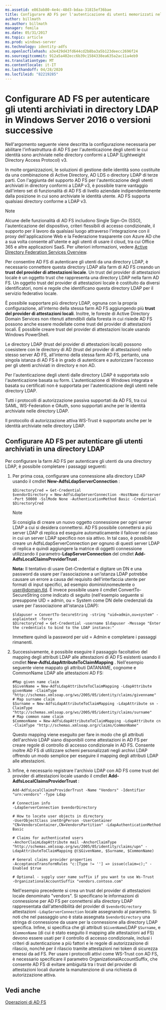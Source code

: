 ```yaml
---
ms.assetid: e863ab80-4e4c-48d3-bdaa-31815ef36bae
title: Configurare AD FS per l'autenticazione di utenti memorizzati nelle directory LDAP
author: billmath
ms.author: billmath
manager: femila
ms.date: 05/31/2017
ms.topic: article
ms.prod: windows-server
ms.technology: identity-adfs
ms.openlocfilehash: a3e429d43fd644cd2b8ba3a5b123deecc2696f24
ms.sourcegitcommit: 912a5a402ecc6b39c1584338ea635a2ac11a4eb9
ms.translationtype: MT
ms.contentlocale: it-IT
ms.lasthandoff: 04/28/2020
ms.locfileid: "82219285"
---
```

# <a name="configure-ad-fs-to-authenticate-users-stored-in-ldap-directories-in-windows-server-2016-or-later"></a>Configurare AD FS per autenticare gli utenti archiviati in directory LDAP in Windows Server 2016 o versioni successive

Nell'argomento seguente viene descritta la configurazione necessaria per abilitare l'infrastruttura di AD FS per l'autenticazione degli utenti le cui identità sono archiviate nelle directory conformi a LDAP (Lightweight Directory Access Protocol) v3.

In molte organizzazioni, le soluzioni di gestione delle identità sono costituite da una combinazione di Active Directory, AD LDS o directory LDAP di terze parti. Con l'aggiunta del supporto AD FS per l'autenticazione degli utenti archiviati in directory conformi a LDAP v3, è possibile trarre vantaggio dall'intero set di funzionalità di AD FS di livello aziendale indipendentemente dalla posizione in cui sono archiviate le identità utente. AD FS supporta qualsiasi directory conforme a LDAP v3.

> [!NOTE]
> Alcune delle funzionalità di AD FS includono Single Sign-On (SSO), l'autenticazione del dispositivo, criteri flessibili di accesso condizionale, il supporto per il lavoro da qualsiasi luogo attraverso l'integrazione con il proxy dell'applicazione Web e la Federazione trasparente con Azure AD che a sua volta consente all'utente e agli utenti di usare il cloud, tra cui Office 365 e altre applicazioni SaaS.  Per ulteriori informazioni, vedere [Active Directory Federation Services Overview](../../ad-fs/AD-FS-2016-Overview.md).

Per consentire AD FS di autenticare gli utenti da una directory LDAP, è necessario connettere questa directory LDAP alla farm di AD FS creando un **trust del provider di attestazioni locale**.  Un trust del provider di attestazioni locale è un oggetto trust che rappresenta una directory LDAP nella farm AD FS. Un oggetto trust del provider di attestazioni locale è costituito da diversi identificatori, nomi e regole che identificano questa directory LDAP per il servizio federativo locale.

È possibile supportare più directory LDAP, ognuna con la propria configurazione, all'interno della stessa farm AD FS aggiungendo più **trust del provider di attestazioni locali**. Inoltre, le foreste di Active Directory Domain Services non ritenuti attendibili dalla foresta in cui risiede AD FS possono anche essere modellate come trust del provider di attestazioni locali. È possibile creare trust del provider di attestazioni locale usando Windows PowerShell.

Le directory LDAP (trust del provider di attestazioni locali) possono coesistere con le directory di AD (trust del provider di attestazioni) nello stesso server AD FS, all'interno della stessa farm AD FS, pertanto, una singola istanza di AD FS è in grado di autenticare e autorizzare l'accesso per gli utenti archiviati in directory e non AD.

Per l'autenticazione degli utenti dalle directory LDAP è supportata solo l'autenticazione basata su form. L'autenticazione di Windows integrata e basata su certificati non è supportata per l'autenticazione degli utenti nelle directory LDAP.

Tutti i protocolli di autorizzazione passiva supportati da AD FS, tra cui SAML, WS-Federation e OAuth, sono supportati anche per le identità archiviate nelle directory LDAP.

Il protocollo di autorizzazione attiva WS-Trust è supportato anche per le identità archiviate nelle directory LDAP.

## <a name="configure-ad-fs-to-authenticate-users-stored-in-an-ldap-directory"></a>Configurare AD FS per autenticare gli utenti archiviati in una directory LDAP
Per configurare la farm AD FS per autenticare gli utenti da una directory LDAP, è possibile completare i passaggi seguenti:

1. Per prima cosa, configurare una connessione alla directory LDAP usando il cmdlet **New-AdfsLdapServerConnection** :

   ```
   $DirectoryCred = Get-Credential
   $vendorDirectory = New-AdfsLdapServerConnection -HostName dirserver -Port 50000 -SslMode None -AuthenticationMethod Basic -Credential $DirectoryCred
   ```

   > [!NOTE]
   > Si consiglia di creare un nuovo oggetto connessione per ogni server LDAP a cui si desidera connettersi. AD FS possibile connettersi a più server LDAP di replica ed eseguire automaticamente il failover nel caso in cui un server LDAP specifico non sia attivo. In tal caso, è possibile creare un AdfsLdapServerConnection per ognuno di questi server LDAP di replica e quindi aggiungere la matrice di oggetti connessione utilizzando il parametro-**LdapServerConnection** del cmdlet **Add-AdfsLocalClaimsProviderTrust** .

   **Nota:** Il tentativo di usare Get-Credential e digitare un DN e una password da usare per l'associazione a un'istanza LDAP potrebbe causare un errore a causa del requisito dell'interfaccia utente per formati di input specifici, ad esempio dominio\nomeutente o user@domain.tld. È invece possibile usare il cmdlet ConvertTo-SecureString come indicato di seguito (nell'esempio seguente si presuppone UID = admin, ou = System come DN delle credenziali da usare per l'associazione all'istanza LDAP):

   ```
   $ldapuser = ConvertTo-SecureString -string "uid=admin,ou=system" -asplaintext -force
   $DirectoryCred = Get-Credential -username $ldapuser -Message "Enter the credentials to bind to the LDAP instance:"
   ```

   Immettere quindi la password per uid = Admin e completare i passaggi rimanenti.

2. Successivamente, è possibile eseguire il passaggio facoltativo del mapping degli attributi LDAP alle attestazioni di AD FS esistenti usando il cmdlet **New-AdfsLdapAttributeToClaimMapping** . Nell'esempio seguente viene mappato gli attributi DATANAME, cognome e CommonName LDAP alle attestazioni AD FS:

   ```
   #Map given name claim
   $GivenName = New-AdfsLdapAttributeToClaimMapping -LdapAttribute givenName -ClaimType "http://schemas.xmlsoap.org/ws/2005/05/identity/claims/givenname"
   # Map surname claim
   $Surname = New-AdfsLdapAttributeToClaimMapping -LdapAttribute sn -ClaimType "http://schemas.xmlsoap.org/ws/2005/05/identity/claims/surname"
   # Map common name claim
   $CommonName = New-AdfsLdapAttributeToClaimMapping -LdapAttribute cn -ClaimType "http://schemas.xmlsoap.org/claims/CommonName"
   ```

   Questo mapping viene eseguito per fare in modo che gli attributi dell'archivio LDAP siano disponibili come attestazioni in AD FS per creare regole di controllo di accesso condizionale in AD FS. Consente inoltre AD FS di utilizzare schemi personalizzati negli archivi LDAP offrendo un modo semplice per eseguire il mapping degli attributi LDAP alle attestazioni.

3. Infine, è necessario registrare l'archivio LDAP con AD FS come trust del provider di attestazioni locale usando il cmdlet **Add-AdfsLocalClaimsProviderTrust** :

   ```
   Add-AdfsLocalClaimsProviderTrust -Name "Vendors" -Identifier "urn:vendors" -Type Ldap

   # Connection info
   -LdapServerConnection $vendorDirectory 

   # How to locate user objects in directory
   -UserObjectClass inetOrgPerson -UserContainer "CN=VendorsContainer,CN=VendorsPartition" -LdapAuthenticationMethod Basic 

   # Claims for authenticated users
   -AnchorClaimLdapAttribute mail -AnchorClaimType "http://schemas.xmlsoap.org/ws/2005/05/identity/claims/upn" -LdapAttributeToClaimMapping @($GivenName, $Surname, $CommonName) 

   # General claims provider properties
   -AcceptanceTransformRules "c:[Type != ''] => issue(claim=c);" -Enabled $true 

   # Optional - supply user name suffix if you want to use Ws-Trust
   -OrganizationalAccountSuffix "vendors.contoso.com"
   ```

   Nell'esempio precedente si crea un trust del provider di attestazioni locale denominato "vendors". Si specificano le informazioni di connessione per AD FS per connettersi alla directory LDAP rappresentata dall'attendibilità del provider di `$vendorDirectory` attestazioni `-LdapServerConnection` locale assegnando al parametro. Si noti che nel passaggio uno è stata assegnata `$vendorDirectory` una stringa di connessione da usare per la connessione alla directory LDAP specifica. Infine, si specifica che gli attributi `$GivenName`LDAP `$Surname`, e `$CommonName` (di cui è stato eseguito il mapping alle attestazioni ad FS) devono essere usati per il controllo di accesso condizionale, inclusi i criteri di autenticazione a più fattori e le regole di autorizzazione di rilascio, nonché per il rilascio tramite attestazioni nei token di sicurezza emessi da ad FS. Per usare i protocolli attivi come WS-Trust con AD FS, è necessario specificare il parametro OrganizationalAccountSuffix, che consente AD FS di evitare ambiguità tra i trust del provider di attestazioni locali durante la manutenzione di una richiesta di autorizzazione attiva.

## <a name="see-also"></a>Vedi anche
[Operazioni di AD FS](../../ad-fs/AD-FS-2016-Operations.md)

